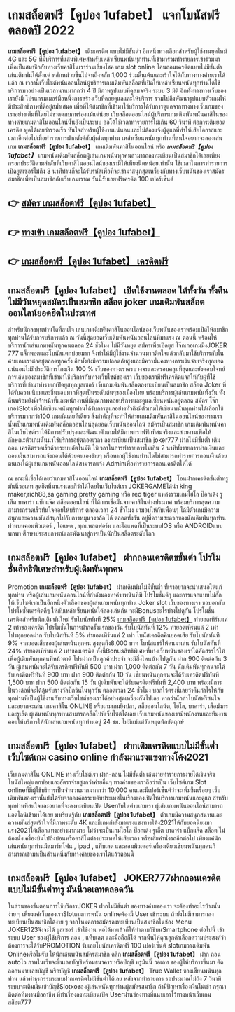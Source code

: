 # เกมสล็อตฟรี【คูปอง 1ufabet】  แจกโบนัสฟรีตลอดปี 2022

**เกมสล็อตฟรี【คูปอง 1ufabet】** เติมเครดิต แบบไม่มีขั้นต่ำ  อีกหนึ่งทางเลือกสำหรับผู้ใช้งานยุคใหม่ 4G และ 5G ที่มีบริการที่แสนพิเศษสำหรับเหล่าเซียนพนันทุกท่านที่เข้ามาร่วมทำรายการเข้าร่วมมาเพื่อเป็นสมาชิกกับทางเว็บคาสิโนเราร่วมเสี่ยงโชค เกม slot online โอนถอนเครดิตแบบไม่มีขั้นต่ำ เล่นเดิมพันได้ตั้งแต่ หลักหน่วยขึ้นไปจนถึงหลัก 1,000 ร่วมตื่นเต้นและเร้าใจได้กับทางทางค่ายเราได้แล้ว ณ เวลานี้เว็บไซต์พนันออนไลน์ผู้บริการเกมเดิมพันสล็อตที่เปิดให้เหล่าเซียนพนันทุกท่านได้ใช้บริการมาอย่างเป็นเวลานานมากกว่า 4 ปี มีภาพรูปแบบที่ดูสมจจริง ระบบ 3 มิติ
อีกทั้งทางทางเว็บของเรายังมี โปรแกรมเมอร์มือหนึ่งการสร้างเว็บที่คอยดูแลและให้บริการ  รวมไปถึงพัฒนารูปแบบตัวเกมให้มีประสิทธิภาพที่ดีอยู่สม่ำเสมอ เพื่อที่ให้สมาชิกที่เข้ามาใช้บริการได้รับการดูแลจากทางทางเว็บเกมของเราอย่างเต็มที่โดยไม่ขาดตกบกพร่องแม้แต่น้อย เว็บสล็อตออนไลน์ผู้บริการเกมเดิมพันพนันคาสิโนของทางค่ายเกมคาสิโนออนไลน์นั้นยังเป็นระบบ ออโต้ใช้เวลาทำรายการไม่เกิน 60 วินาที ต่อการเติมยอดเครดิต พูดได้เลยว่ารวดเร็ว ทันใจสำหรับผู้ใช้งานแน่นอนและไม่ต้องแจ้งผู้ดูแลที่ทำให้เสียโอกาสและเวลาอีกต่อไปเมื่อทำรายการฝากตังค์กับผู้เล่นทุกท่าน
เหล่าเซียนพนันทุกท่านที่สนใจอยากจะลองเล่นเกม **เกมสล็อตฟรี【คูปอง 1ufabet】** เกมเดิมพันคาสิโนออนไลน์ หรือ ***เกมสล็อตฟรี【คูปอง 1ufabet】*** เกมพนันเดิมพันสล็อตผู้เล่นเกมพนันทุกคนสามารถลงทะเบียนเป็นสมาชิกได้เลยเพียงกรอกประวัติตามลำดับที่เว็บคาสิโนออนไลน์ของเรามีให้เพียงนิดหน่อยเท่านั้น ใช้เวลาในการทำรายการเปิดยูสเซอร์ไม่ถึง 3 นาทีท่านก็จะได้รับรหัสเพื่อที่จะเข้ามาสนุกสุดเหวี่ยงกับทางเว็บพนันของเราสมัครสมาชิกเพื่อเป็นสมาชิกกับเว็บเกมเราณ วันนี้รับเลยฟรีเครดิต 100 เปอร์เซ็นต์ 

## 👉 [สมัคร เกมสล็อตฟรี【คูปอง 1ufabet】](https://archa888.com/)
## 👉 [ทางเข้า เกมสล็อตฟรี【คูปอง 1ufabet】](https://archa888.com/)
## 👉 [เกมสล็อตฟรี【คูปอง 1ufabet】 เครดิตฟรี](https://archa888.com/)

## เกมสล็อตฟรี【คูปอง 1ufabet】 เปิดใช้งานตลอด ได้ทั้งวัน ทั้งคืน ไม่มีวันหยุดสมัครเป็นสมาชิก สล็อต joker เกมเดิมพันสล็อตออนไลน์ยอดฮิตในประเทศ

สำหรับนักลงทุนท่านใดที่สนใจ เล่นเกมเดิมพันคาสิโนออนไลน์ของเว็บพนันของเราพร้อมเปิดให้สมาชิกทุกท่านได้รับการบริการแล้ว ณ วันนี้สุดยอดเว็บเดิมพันพนันออนไลน์ที่มาแรง ณ ตอนนี้ พร้อมให้บริการนักเล่นเกมพนันทุกคนตลอด 24 ชั่วโมง ไม่มีวันหยุด สมัครเพื่อเปิดยูส โจ๊กเกอเกมมิ่งJOKER 777 แจ็กพอตและโบนัสแตกบ่อยมาก จึงทำให้มีผู้ใช้งานจำนวนมากติดใจแล้วกลับมาใช้บริการกับในค่ายเกมเราต่ออยู่ตลอดทุกครั้ง อีกทั้งยังมีความปลอดภัยสูงและมีความั่นคงทางการเงินจ่ายจริงทุกยอดแน่นอนไม่มีประวัติการโกงเงิน 100 % เว็บของทางเราครบวงจรและครอบคลุมที่สุดและยังตอบโจทย์การเล่นของสมาชิกที่เข้ามาใช้บริการกับทางเว็บไซต์ของเรา
เว็บของเรามีฟรีเครดิตแจกให้กับผู้ที่ใช้บริการที่เข้ามาทำรายกเปิดยูสทุกยูสเซอร์ เว็บเกมเดิมพันสล็อตลงทะเบียนเป็นสมาชิก สล็อต Joker ที่ได้รับความนิยมและชื่นชอบมากที่สุดเป็นระดับต้นๆของเมืองไทย พร้อมบริการผู้เล่นเกมพนันทั้งวัน ทั้งคืนพร้อมยังมีเจ้าหน้าที่และพนักงานที่มีคุณภาพคอยบริการและดูแลเซียนพนันอยู่ตลอด สมัคร โจ๊กเกอร์Slot เพื่อให้เซียนพนันทุกท่านได้รับการดูแลอย่างทั่วถึงมีตัวเกมให้เซียนพนันทุกท่านได้เลือกใช้บริการมากกว่า100 เกมกันเลยทีเดียว
สิ่งสำคัญที่จะทำให้ค่ายเกมเดิมพันคาสิโนออนไลน์ของทางเรานั้นเป็นเกมพนันเดิมพันสล็อตออนไลน์สุดยอดเว็บพนันออนไลน์ สมัครเป็นสมาชิก  เกมเดิมพันพนันคาสิโนเว็บไซต์เราได้มีการปรับปรุงและพัฒนาตัวเกมให้มีภาพกราฟฟิกที่สมจริงและสวยงามเพื่อให้ลักษณะตัวเกมนั้นน่าใช้บริการอยู่ตลอดเวลา ลงทะเบียนเป็นสมาชิก joker777 ฝากไม่มีขั้นต่ำ เติมถอน เครดิตรวดเร็วด้วยระบบอัตโนมัติ ใช้เวลาในการทำรายการไม่เกิน 2 นาทีทั้งรายการฝากเงินและถอนเงินสามารถแจ้งถอนได้ด้วยตนเองง่ายๆ หรือหากผู้ใช้งานท่านใดไม่สามารถทำรายการถอนเงินด้วยตนเองได้ผู้เล่นเกมพนันออนไลน์สามารถแจ้ง Adminเพื่อทำรายการถอนเครดิตให้ได้

ณ ขณะนี้เชื่อได้เลยว่าเกมคาสิโนออนไลน์ **เกมสล็อตฟรี【คูปอง 1ufabet】** โอนฝากเครดิตขั้นต่ำทรู มันนี่วอเลท สุดฮิตที่มาแรงเลยก็ว่าได้โดยในเว็บไซต์เรา JOKERGAMEได้นำ  king maker,rich88,sa gaming,pretty gaming หรือ red tiger แหล่งรวมเกมไฮโล ป๊อกเด้ง รูเล็ต บาคาร่า แบ็กแจ๊ค สล็อตออนไลน์ ที่ได้การเชื่อมั่นจากคาสิโนต่างประเทศ พร้อมบริการสุดความสามารถรวดเร็วทันใจคอยให้บริการ ตลอดเวลา 24 ชั่วโมง มามอบให้กับเพื่อนๆ ได้มีตัวเกมมีความสนุกและความมันส์สนุกไปกับการหมุนวงวล้อ ได้ ตลอดทั้งวัน อยู่ที่ความสะดวกของนักเดิมพันทุกท่านผ่านบนคอมพิวเตอร์ , ไอแพด , ทุกแพลตฟอร์ม และไอแพดที่เป็นระบบIOS หรือ ANDROIDแบบพกพา ศึกษาประสบการณ์และพัฒนาสู่การเป็นนักปั่นสล็อตระดับโลก

## เกมสล็อตฟรี【คูปอง 1ufabet】 ฝากถอนเครดิตขขั้นต่ำ โปรโมชั่นสิทธิพิเศษสำหรับผู้เดิมพันทุกคน

 Promotion  **เกมสล็อตฟรี【คูปอง 1ufabet】** ฝากเดิมพันไม่มีขั้นต่ำ ที่เราอยากจะนำเสนอให้แก่  ทุกท่าน หรือผู้เล่นเกมพนันออนไลน์ที่กำลังมองหาค่ายพนันที่มี โปรโมชั่นดีๆ และการแจกแบบไม่กั๊ก ให้เว็บไซต์เราเป็นอีกหนึ่งตัวเลือกของผู้เล่นเกมพนันทุกท่าน Joker slot เว็บของทางเรา ขอบอกกับโปรโมชั่นเครดิตดีๆ ให้กับเหล่าเซียนพนันได้ลองเล่นกัน จะมีBonusอะไรบ้างไปดูกัน
โปรโมชั่นเครดิตสำหรับนักเดิมพันใหม่ รับโบนัสทันที 25% [เกมสล็อตฟรี【คูปอง 1ufabet】](https://archa888.com/) ทำยอดเทิร์นแค่ 2 เท่าของเครดิต
โปรโมชั่นในการฝากครั้งแรกของวัน รับโบนัสทันที 12% ทำยอดเทิร์นแค่ 2 เท่า
โปรทุกยอดฝาก รับโบนัสทันที 5% ทำยอดเทิร์นแค่ 2 เท่า
โบนัสเครดิตคืนยอดเสีย รับโบนัสทันที 9% จากยอดเสียของผู้เล่นพนันทุกคน สูงสุดถึง8,000 บาท
โบนัสแชร์ให้คนมาเล่น รับโบนัสทันที 24% ทำยอดเทิร์นแค่ 2 เท่าของเครดิต
ทั้งนี้Bonusสิทธิพิเศษที่ทางเว็บพนันของเราได้คัดสรรไว้ให้เพื่อผู้เดิมพันทุกคนที่หน้าตาดี โปรฝากเป็นลูกค้าประจำ จะมีสิ่งไหนบ้างไปดูกัน
ฝาก 900 ติดต่อกัน 3 วัน ผู้เล่นพนันจะได้รับเครดิตฟรีทันที 500 บาท
ฝาก 1,000 ติดต่อกัน 7 วัน นักเดิมพันทุกคนจะได้รับเครดิตฟรีทันที 900 บาท
ฝาก 900 ติดต่อกัน 10 วัน เซียนพนันทุกคนจะได้รับเครดิตฟรีทันที 1,500 บาท
ฝาก 500 ติดต่อกัน 15 วัน ผู้เดิมพันจะได้รับเครดิตฟรีทันที 2,400 บาท
พร้อมมีการปั่นวงล้อที่จะได้ลุ้นรับรางวัลบิ๊กวินในทุกวัน ตลอดเวลา 24 ชั่วโมง บอกไว้ตรงนี้เลยว่าคืนกำไรให้กับทุกท่านที่เป็นผู้ใช้งานกับทางเว็บไซต์ของเราได้อย่างสุดเหวี่ยงกันไปเลย หากว่านักล่าโบนัสฟรีสนใจและอยากจะเล่น เกมคาสิโน ONLINE หรือเกมเกมยิงปลา, สล็อออนไลน์ต, ไฮโล, บาคาร่า, เสือมังกร และรูเล็ต ผู้เล่นพนันทุกท่านสามารถคลิ๊กไปที่เว็บไซต์ได้เลย เว็บเกมพนันของเรามีพนักงานและทีมงานคอยให้บริการให้นักเล่นเกมพนันทุกท่านอยู่ 24 ชม. ไม่มีแม้แต่วันหยุดนักขัตฤกษ์

## เกมสล็อตฟรี【คูปอง 1ufabet】 ฝากเติมเครดิตแบบไม่มีขั้นต่ำ  เว็บไซต์เกม casino online กำลังมาแรงแซงทางโค้ง2021

เว็บเกมคาสิโน ONLINE ทางเว็บไซต์เรา ฝาก-ถอน ไม่มีขั้นต่ำ เล่นง่ายทำรายการง่ายได้เงินจริง โบนัสใหญ่แตกบ่อยและอัตราจ่ายสูงกว่าค่ายอื่นๆ ทางค่ายของเราถือว่าเป็น เว็บไซต์เกม Slot onlineที่มีผู้ใช้บริการเป็นจำนวนมากมากกว่า 10,000 คนและมีเปอร์เซ็นต์ว่าจะเพิ่มขึ้นเรื่อยๆ เว็บเดิมพันของเรานั้นยังได้รับจากองค์กรระบดับประเทศในเรื่องของเปิดให้บริการเกมพนันและดูแล สำหรับทุกท่านที่สนใจและอยากที่จะลงทะเบียนเปิด Userกับในค่ายเกมเรา ผู้เล่นเกมพนันออนไลน์สามารถแอดไลน์เข้ามาได้เลย
	มาเรียนรู้กับ **เกมสล็อตฟรี【คูปอง 1ufabet】** ตัวเกมมีความสนุกสนานและความมันส์สุดเร้าใจที่มีภาพระดับ 4K และมีเกมกำลังมาแรงแซงทางโค้ง2021ให้กับยอดนิยมมาแรง2021ได้เลือกแทงอย่างมากมาย  ไม่ว่าจะเป็นเกมไฮโล ป๊อกเด้ง รูเล็ต บาคาร่า แบ็กแจ๊ค สล็อต ไม่ต้องนั่งเครื่องบินไปถึงบ่อนหรือคาสิโนต่างประเทศให้เสียเวลา หรือเสียค่านั่งรถอีกต่อไป เพียงแค่นักเล่นพนันทุกท่านมีสมาร์ทโฟน , ipad , แท็บเลต และคอมพิวเตอร์เครื่องเดียวเซียนพนันทุกคนก็สามารถเข้ามาเป็นส่วนหนึ่งกับทางค่ายของเราได้แล้วตอนนี้

## เกมสล็อตฟรี【คูปอง 1ufabet】 JOKER777ฝากถอนเครดิต แบบไม่มีขั้นต่ำทรู มันนี่วอเลทตลอดวัน

ในส่วนของขั้นตอนการใช้บริการJOKER ฝากไม่มีขั้นต่ำ ของทางค่ายของเรา จะต้องทำอะไรบ้างนั้น ง่าย ๆ เพียงแค่เว็บของเราSlotเกมการพนัน onlineต้องมี User เข้าระบบ ถ้ายังไม่มีสามารถลงทะเบียนเป็นสมาชิกได้ง่าย ๆ จากโหมดการสมัครลงทะเบียนเป็นสมาชิกในช่อง Menu JOKER123จึงจะได้ ยูสเซอร์ เข้าใช้งาน พอได้มาแล้วก็ให้ทำตามวิธีบนSmartphone ต่อไปนี้
เข้าระบบ User  ของผู้ใช้บริการ คอม , แท็บเลต และมือถือก็ได้
จากนั้นให้คุณลูกค้าเลือกความประสงค์ว่า ต้องการจะได้รับPROMOTION รับเลยโบนัสเครดิตฟรี 100 เปอร์เซ็นต์ slotเกมวางเดิมพัน Onlineหรือไม่รับ
ให้นักเล่นพนันสมัครสมาชิก คลิก **เกมสล็อตฟรี【คูปอง 1ufabet】** ฝาก ถอน autoไว ภาพในเว็บจะขึ้นเลขบัญชีพร้อมธนาคาร หรือบัญชี ทรูมันนี่ วอเลท ของผู้ให้บริการขึ้นมา
คัดลอกหมายเลขบัญชี หรือบัญชี **เกมสล็อตฟรี【คูปอง 1ufabet】** True Wallet ของเซียนพนันทุกท่าน แล้วทำธุรกรรมระบบฝากเครดิตไม่มีขั้นต่ำได้เลย
หลังจากทำรายการ รอประมาณไม่ถึง 7 วินาที ระบบจะเติมเงินเข้าบัญชีSlotxoของผู้เล่นพนันทุกท่านผู้สมัครสมาชิก
ถ้ามีปัญหาเรื่องเงินไม่เข้า กรุณาติดต่อทีมงานมืออาชีพ ที่ทำเรื่องลงทะเบียนเปิด Userผ่านช่องทางที่แนบเอาไว้ทางหน้าเว็บเกมสล็อต777


